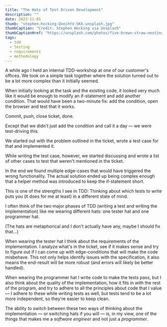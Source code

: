 ```yaml
---
title: "The Hats of Test Driven Development"
description: ""
date: 2023-11-01
thumb: "stephen-hocking-QxeihtV-5Kk-unsplash.jpg"
thumbCaption: "Credit: Stephen Hocking via Unsplash"
thumbCaptionHref: "https://unsplash.com/photos/five-brown-straw-nesting-hats-on-white-textile-QxeihtV-5Kk"
tags:
  - tdd
  - testing
  - requirements
  - methodology
---
```

A while ago I held an internal TDD-workshop at one of our customer's offices.
We took on a simple task together where the solution turned out to be a lot more complex than it initially seemed.

When initially looking at the task and the existing code,
it looked very much like it would be enough to modify an if-statement and add another condition.
That would have been a two-minute fix:
add the condition, open the browser and test that it works.

Commit, push, close ticket, done.

Except that we didn't just add the condition and call it a day &mdash; we were test-driving this.

We started out with the problem outlined in the ticket,
wrote a test case for that and implemented it.

While writing the test case, however,
we started discussing and wrote a list of other cases to test that weren't mentioned in the ticket.

In the end we found multiple edge-cases that would have triggered the wrong functionality.
The actual solution ended up being complex enough that a helper method was introduced to keep the if-statement short.

This is one of the strengths I see in TDD: Thinking about which tests to write puts you (it does for me at least) in a different state of mind.

I often think of the two major phases of TDD (writing a test and writing the implementation) like me wearing different hats: one tester hat and one programmer hat.

(The hats are metaphorical and I don't actually have any, maybe I should fix that...)

When wearing the tester hat I think about the requirements of the implementation.
I analyze what's in the ticket,
see if it makes sense and try to figure out if I can come up with edge-conditions that will make the code misbehave.
This not only helps identify issues with the specification,
it also means the end-result will be more robust
(and errors will likely be better handled).

When wearing the programmer hat I write code to make the tests pass,
but I also think about the quality of the implementation,
how it fits in with the rest of the program,
and try to adhere to all the principles about code that I value &mdash;
I adhere to these while writing tests as well, but tests tend to be a lot more independent, so they're easier to keep clean.

The ability to switch between these two ways of thinking about the implementation &mdash;
or switching hats if you will &mdash;
is, in my view, one of the things that makes me a _software engineer_ and not just a _programmer_.

